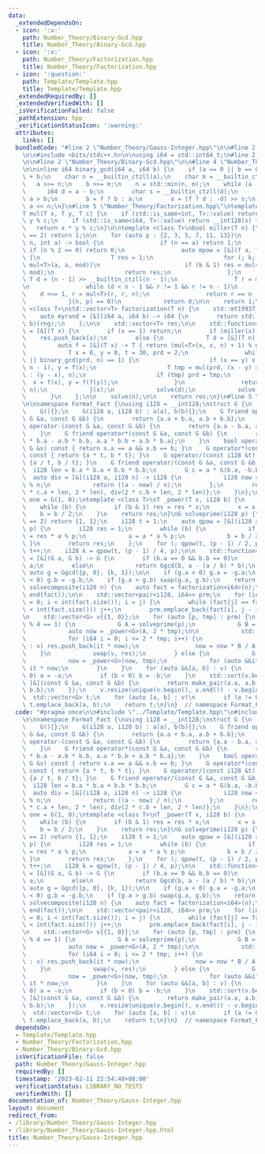 ```yaml
---
data:
  _extendedDependsOn:
  - icon: ':x:'
    path: Number_Theory/Binary-Gcd.hpp
    title: Number_Theory/Binary-Gcd.hpp
  - icon: ':x:'
    path: Number_Theory/Factorization.hpp
    title: Number_Theory/Factorization.hpp
  - icon: ':question:'
    path: Template/Template.hpp
    title: Template/Template.hpp
  _extendedRequiredBy: []
  _extendedVerifiedWith: []
  _isVerificationFailed: false
  _pathExtension: hpp
  _verificationStatusIcon: ':warning:'
  attributes:
    links: []
  bundledCode: "#line 2 \"Number_Theory/Gauss-Integer.hpp\"\n\n#line 2 \"Template/Template.hpp\"\
    \n\n#include <bits/stdc++.h>\n\nusing i64 = std::int64_t;\n#line 2 \"Number_Theory/Factorization.hpp\"\
    \n\n#line 2 \"Number_Theory/Binary-Gcd.hpp\"\n\n#line 4 \"Number_Theory/Binary-Gcd.hpp\"\
    \n\ninline i64 binary_gcd(i64 a, i64 b) {\n    if (a == 0 || b == 0) return a\
    \ + b;\n    char n = __builtin_ctzll(a);\n    char m = __builtin_ctzll(b);\n \
    \   a >>= n;\n    b >>= m;\n    n = std::min(n, m);\n    while (a != b) {\n  \
    \      i64 d = a - b;\n        char s = __builtin_ctzll(d);\n        bool f =\
    \ a > b;\n        b = f ? b : a;\n        a = (f ? d : -d) >> s;\n    }\n    return\
    \ a << n;\n}\n#line 5 \"Number_Theory/Factorization.hpp\"\ntemplate <class T>\n\
    T mul(T x, T y, T c) {\n    if (std::is_same<int, T>::value) return 1ll * x *\
    \ y % c;\n    if (std::is_same<i64, T>::value) return __int128(x) * y % c;\n \
    \   return x * y % c;\n}\n\ntemplate <class T>\nbool miller(T n) {\n    if (n\
    \ == 2) return 1;\n\n    for (auto p : {2, 3, 5, 7, 11, 13})\n        if ([&](T\
    \ n, int a) -> bool {\n                if (n == a) return 1;\n               \
    \ if (n % 2 == 0) return 0;\n                auto mpow = [&](T a, T k, T mod)\
    \ {\n                    T res = 1;\n                    for (; k; k /= 2, a =\
    \ mul<T>(a, a, mod))\n                        if (k & 1) res = mul<T>(res, a,\
    \ mod);\n                    return res;\n                };\n               \
    \ T d = (n - 1) >> __builtin_ctzll(n - 1);\n                T r = mpow(a, d, n);\n\
    \n                while (d < n - 1 && r != 1 && r != n - 1)\n                \
    \    d <<= 1, r = mul<T>(r, r, n);\n                return r == n - 1 || d & 1;\n\
    \            }(n, p) == 0)\n            return 0;\n\n    return 1;\n}\ntemplate\
    \ <class T>\nstd::vector<T> factorization(T n) {\n    std::mt19937_64 rng(std::time(nullptr));\n\
    \    auto myrand = [&](i64 a, i64 b) -> i64 {\n        return std::uniform_int_distribution<i64>(a,\
    \ b)(rng);\n    };\n\n    std::vector<T> res;\n\n    std::function<void(T)> solve\
    \ = [&](T x) {\n        if (x == 1) return;\n        if (miller(x))\n        \
    \    res.push_back(x);\n        else {\n            T d = [&](T n) {\n       \
    \         auto f = [&](T x) -> T { return (mul<T>(x, x, n) + 1) % n; };\n    \
    \            T x = 0, y = 0, t = 30, prd = 2;\n                while (t++ % 40\
    \ || binary_gcd(prd, n) == 1) {\n                    if (x == y) x = myrand(2,\
    \ n - 1), y = f(x);\n                    T tmp = mul(prd, (x - y) > 0 ? (x - y)\
    \ : (y - x), n);\n                    if (tmp) prd = tmp;\n                  \
    \  x = f(x), y = f(f(y));\n                }\n                return binary_gcd(prd,\
    \ n);\n            }(x);\n            solve(d);\n            solve(x / d);\n \
    \       }\n    };\n\n    solve(n);\n\n    return res;\n}\n#line 5 \"Number_Theory/Gauss-Integer.hpp\"\
    \n\nnamespace Format_Fact {\nusing i128 = __int128;\nstruct G {\n    i128 a, b;\n\
    \    G(){};\n    G(i128 a, i128 b) : a(a), b(b){};\n    G friend operator+(const\
    \ G &a, const G &b) {\n        return {a.a + b.a, a.b + b.b};\n    }\n    G friend\
    \ operator-(const G &a, const G &b) {\n        return {a.a - b.a, a.b - b.b};\n\
    \    }\n    G friend operator*(const G &a, const G &b) {\n        return {a.a\
    \ * b.a - a.b * b.b, a.a * b.b + a.b * b.a};\n    }\n    bool operator==(const\
    \ G &x) const { return x.a == a && x.b == b; }\n    G operator*(const i128 &t)\
    \ const { return {a * t, b * t}; }\n    G operator/(const i128 &t) const { return\
    \ {a / t, b / t}; }\n    G friend operator/(const G &a, const G &b) {\n      \
    \  i128 len = b.a * b.a + b.b * b.b;\n        G c = a * G(b.a, -b.b);\n      \
    \  auto div = [&](i128 a, i128 n) -> i128 {\n            i128 now = (a % n + n)\
    \ % n;\n            return ((a - now) / n);\n        };\n        return {div(2\
    \ * c.a + len, 2 * len), div(2 * c.b + len, 2 * len)};\n    }\n};\n\nstatic G\
    \ one = G(1, 0);\ntemplate <class T>\nT _power(T x, i128 b) {\n    T res = one;\n\
    \    while (b) {\n        if (b & 1) res = res * x;\n        x = x * x;\n    \
    \    b = b / 2;\n    }\n    return res;\n}\nG solveprime(i128 p) {\n    if (p\
    \ == 2) return {1, 1};\n    i128 t = 1;\n    auto qpow = [&](i128 a, i128 b, i128\
    \ p) {\n        i128 res = 1;\n        while (b) {\n            if (b & 1) res\
    \ = res * a % p;\n            a = a * a % p;\n            b = b / 2;\n       \
    \ }\n        return res;\n    };\n    for (; qpow(t, (p - 1) / 2, p) != p - 1;)\
    \ t++;\n    i128 k = qpow(t, (p - 1) / 4, p);\n\n    std::function<G(G, G)> Ggcd\
    \ = [&](G a, G b) -> G {\n        if (b.a == 0 && b.b == 0)\n            return\
    \ a;\n        else\n            return Ggcd(b, a - (a / b) * b);\n    };\n   \
    \ auto g = Ggcd({p, 0}, {k, 1});\n\n    if (g.a < 0) g.a = -g.a;\n    if (g.b\
    \ < 0) g.b = -g.b;\n    if (g.a > g.b) swap(g.a, g.b);\n    return g;\n}\nstd::vector<G>\
    \ solvecomposite(i128 n) {\n    auto fact = factorization<i64>(n);\n    std::sort(begin(fact),\
    \ end(fact));\n\n    std::vector<pair<i128, i64>> prm;\n    for (int i = 0, j\
    \ = 0; i < int(fact.size()); i = j) {\n        while (fact[j] == fact[i] && j\
    \ < int(fact.size())) j++;\n        prm.emplace_back(fact[i], j - i);\n    }\n\
    \n    std::vector<G> v{{1, 0}};\n    for (auto [p, tmp] : prm) {\n        if (p\
    \ % 4 == 1) {\n            G A = solveprime(p);\n            G B = {A.a, -A.b};\n\
    \            auto now = _power<G>(A, 2 * tmp);\n\n            std::vector<G> res;\n\
    \            for (i64 i = 0; i <= 2 * tmp; i++) {\n                for (auto it\
    \ : v) res.push_back(it * now);\n                now = now * B / A;\n        \
    \    }\n            swap(v, res);\n        } else {\n            G now(p, 0);\n\
    \            now = _power<G>(now, tmp);\n            for (auto &&it : v) it =\
    \ it * now;\n        }\n    }\n    for (auto &&[a, b] : v) {\n        if (a <\
    \ 0) a = -a;\n        if (b < 0) b = -b;\n    }\n    std::sort(v.begin(), v.end(),\
    \ [&](const G &a, const G &b) {\n        return make_pair(a.a, a.b) < make_pair(b.a,\
    \ b.b);\n    });\n    v.resize(unique(v.begin(), v.end()) - v.begin());\n\n  \
    \  std::vector<G> t;\n    for (auto [a, b] : v)\n        if (a != 0 && b != 0)\
    \ t.emplace_back(a, b);\n    return t;\n}\n}  // namespace Format_Fact\n"
  code: "#pragma once\n\n#include \"../Template/Template.hpp\"\n#include \"Factorization.hpp\"\
    \n\nnamespace Format_Fact {\nusing i128 = __int128;\nstruct G {\n    i128 a, b;\n\
    \    G(){};\n    G(i128 a, i128 b) : a(a), b(b){};\n    G friend operator+(const\
    \ G &a, const G &b) {\n        return {a.a + b.a, a.b + b.b};\n    }\n    G friend\
    \ operator-(const G &a, const G &b) {\n        return {a.a - b.a, a.b - b.b};\n\
    \    }\n    G friend operator*(const G &a, const G &b) {\n        return {a.a\
    \ * b.a - a.b * b.b, a.a * b.b + a.b * b.a};\n    }\n    bool operator==(const\
    \ G &x) const { return x.a == a && x.b == b; }\n    G operator*(const i128 &t)\
    \ const { return {a * t, b * t}; }\n    G operator/(const i128 &t) const { return\
    \ {a / t, b / t}; }\n    G friend operator/(const G &a, const G &b) {\n      \
    \  i128 len = b.a * b.a + b.b * b.b;\n        G c = a * G(b.a, -b.b);\n      \
    \  auto div = [&](i128 a, i128 n) -> i128 {\n            i128 now = (a % n + n)\
    \ % n;\n            return ((a - now) / n);\n        };\n        return {div(2\
    \ * c.a + len, 2 * len), div(2 * c.b + len, 2 * len)};\n    }\n};\n\nstatic G\
    \ one = G(1, 0);\ntemplate <class T>\nT _power(T x, i128 b) {\n    T res = one;\n\
    \    while (b) {\n        if (b & 1) res = res * x;\n        x = x * x;\n    \
    \    b = b / 2;\n    }\n    return res;\n}\nG solveprime(i128 p) {\n    if (p\
    \ == 2) return {1, 1};\n    i128 t = 1;\n    auto qpow = [&](i128 a, i128 b, i128\
    \ p) {\n        i128 res = 1;\n        while (b) {\n            if (b & 1) res\
    \ = res * a % p;\n            a = a * a % p;\n            b = b / 2;\n       \
    \ }\n        return res;\n    };\n    for (; qpow(t, (p - 1) / 2, p) != p - 1;)\
    \ t++;\n    i128 k = qpow(t, (p - 1) / 4, p);\n\n    std::function<G(G, G)> Ggcd\
    \ = [&](G a, G b) -> G {\n        if (b.a == 0 && b.b == 0)\n            return\
    \ a;\n        else\n            return Ggcd(b, a - (a / b) * b);\n    };\n   \
    \ auto g = Ggcd({p, 0}, {k, 1});\n\n    if (g.a < 0) g.a = -g.a;\n    if (g.b\
    \ < 0) g.b = -g.b;\n    if (g.a > g.b) swap(g.a, g.b);\n    return g;\n}\nstd::vector<G>\
    \ solvecomposite(i128 n) {\n    auto fact = factorization<i64>(n);\n    std::sort(begin(fact),\
    \ end(fact));\n\n    std::vector<pair<i128, i64>> prm;\n    for (int i = 0, j\
    \ = 0; i < int(fact.size()); i = j) {\n        while (fact[j] == fact[i] && j\
    \ < int(fact.size())) j++;\n        prm.emplace_back(fact[i], j - i);\n    }\n\
    \n    std::vector<G> v{{1, 0}};\n    for (auto [p, tmp] : prm) {\n        if (p\
    \ % 4 == 1) {\n            G A = solveprime(p);\n            G B = {A.a, -A.b};\n\
    \            auto now = _power<G>(A, 2 * tmp);\n\n            std::vector<G> res;\n\
    \            for (i64 i = 0; i <= 2 * tmp; i++) {\n                for (auto it\
    \ : v) res.push_back(it * now);\n                now = now * B / A;\n        \
    \    }\n            swap(v, res);\n        } else {\n            G now(p, 0);\n\
    \            now = _power<G>(now, tmp);\n            for (auto &&it : v) it =\
    \ it * now;\n        }\n    }\n    for (auto &&[a, b] : v) {\n        if (a <\
    \ 0) a = -a;\n        if (b < 0) b = -b;\n    }\n    std::sort(v.begin(), v.end(),\
    \ [&](const G &a, const G &b) {\n        return make_pair(a.a, a.b) < make_pair(b.a,\
    \ b.b);\n    });\n    v.resize(unique(v.begin(), v.end()) - v.begin());\n\n  \
    \  std::vector<G> t;\n    for (auto [a, b] : v)\n        if (a != 0 && b != 0)\
    \ t.emplace_back(a, b);\n    return t;\n}\n}  // namespace Format_Fact"
  dependsOn:
  - Template/Template.hpp
  - Number_Theory/Factorization.hpp
  - Number_Theory/Binary-Gcd.hpp
  isVerificationFile: false
  path: Number_Theory/Gauss-Integer.hpp
  requiredBy: []
  timestamp: '2023-02-11 22:54:48+08:00'
  verificationStatus: LIBRARY_NO_TESTS
  verifiedWith: []
documentation_of: Number_Theory/Gauss-Integer.hpp
layout: document
redirect_from:
- /library/Number_Theory/Gauss-Integer.hpp
- /library/Number_Theory/Gauss-Integer.hpp.html
title: Number_Theory/Gauss-Integer.hpp
---
```

